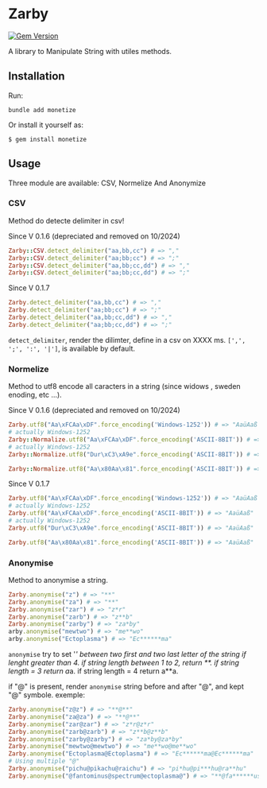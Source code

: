 # Zarby

[![Gem Version](https://badge.fury.io/rb/zarby.svg)](http://badge.fury.io/rb/zarby)

A library to Manipulate String with utiles methods.

## Installation

Run:

    bundle add monetize

Or install it yourself as:

    $ gem install monetize

## Usage


Three module are available: CSV, Normelize And Anonymize

### CSV

Method do detecte delimiter in csv!

Since V 0.1.6 (depreciated and removed on 10/2024)

```ruby
Zarby::CSV.detect_delimiter("aa,bb,cc") # => ","
Zarby::CSV.detect_delimiter("aa;bb;cc") # => ";"
Zarby::CSV.detect_delimiter("aa,bb;cc,dd") # => ","
Zarby::CSV.detect_delimiter("aa;bb;cc,dd") # => ";"
```
Since V 0.1.7 

```ruby
Zarby.detect_delimiter("aa,bb,cc") # => ","
Zarby.detect_delimiter("aa;bb;cc") # => ";"
Zarby.detect_delimiter("aa,bb;cc,dd") # => ","
Zarby.detect_delimiter("aa;bb;cc,dd") # => ";"
```

`detect_delimiter`, render the dilimter, define in a csv on XXXX ms.
`[',', ';', ':', '|']`, is available by default.

### Normelize

Method to utf8 encode all caracters in a string (since widows , sweden enoding, etc ...).

Since V 0.1.6 (depreciated and removed on 10/2024)

```ruby
Zarby.utf8("Aa\xFCAa\xDF".force_encoding('Windows-1252')) # => "AaüAaß
# actually Windows-1252
Zarby::Normalize.utf8("Aa\xFCAa\xDF".force_encoding('ASCII-8BIT')) # => "AaüAaß"
# actually Windows-1252
Zarby::Normalize.utf8("Dur\xC3\xA9e".force_encoding('ASCII-8BIT')) # => "AaüAaß"

Zarby::Normalize.utf8("Aa\x80Aa\x81".force_encoding('ASCII-8BIT')) # => "AaüAaß"

```

Since V 0.1.7

```ruby
Zarby.utf8("Aa\xFCAa\xDF".force_encoding('Windows-1252')) # => "AaüAaß
# actually Windows-1252
Zarby.utf8("Aa\xFCAa\xDF".force_encoding('ASCII-8BIT')) # => "AaüAaß"
# actually Windows-1252
Zarby.utf8("Dur\xC3\xA9e".force_encoding('ASCII-8BIT')) # => "AaüAaß"

Zarby.utf8("Aa\x80Aa\x81".force_encoding('ASCII-8BIT')) # => "AaüAaß"

```

### Anonymise

Method to anonymise a string.

```ruby
Zarby.anonymise("z") # => "**"
Zarby.anonymise("za") # => "**"
Zarby.anonymise("zar") # => "z*r"
Zarby.anonymise("zarb") # => "z**b"
Zarby.anonymise("zarby") # => "za*by"
arby.anonymise("mewtwo") # => "me**wo"
arby.anonymise("Ectoplasma") # => "Ec******ma"
```

`anonymise` try to set '*' between two first and two last letter of the string if lenght greater than 4.
if string length between 1 to 2, return **.
if string length = 3 return a*a.
if string length = 4 return a**a.

if "@" is present, render `anonymise` string before and after "@", and kept "@" symbole.
exemple:

```ruby
Zarby.anonymise("z@z") # => "**@**"
Zarby.anonymise("za@za") # => "**@**"
Zarby.anonymise("zar@zar") # => "z*r@z*r"
Zarby.anonymise("zarb@zarb") # => "z**b@z**b"
Zarby.anonymise("zarby@zarby") # => "za*by@za*by"
Zarby.anonymise("mewtwo@mewtwo") # => "me**wo@me**wo"
Zarby.anonymise("Ectoplasma@Ectoplasma") # => "Ec******ma@Ec******ma"
# Using multiple "@"
Zarby.anonymise("pichu@pikachu@raichu") # => "pi*hu@pi***hu@ra**hu"
Zarby.anonymise("@fantominus@spectrum@ectoplasma@") # => "**@fa******us@sp****um@ec******ma"
```